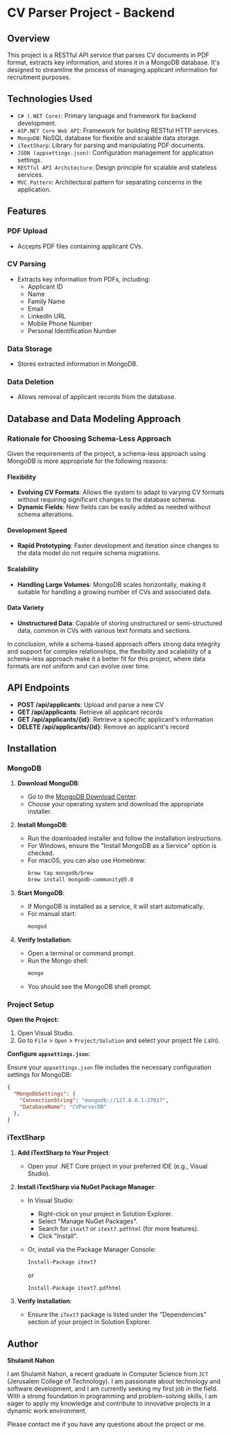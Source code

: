 # CV Parser Project - Backend

## Overview
This project is a RESTful API service that parses CV documents in PDF format, extracts key information, and stores it in a MongoDB database. It's designed to streamline the process of managing applicant information for recruitment purposes.

## Technologies Used

- `C# (.NET Core)`: Primary language and framework for backend development.
- `ASP.NET Core Web API`: Framework for building RESTful HTTP services.
- `MongoDB`: NoSQL database for flexible and scalable data storage.
- `iTextSharp`: Library for parsing and manipulating PDF documents.
- `JSON (appsettings.json)`: Configuration management for application settings.
- `RESTful API Architecture`: Design principle for scalable and stateless services.
- `MVC Pattern`: Architectural pattern for separating concerns in the application.

## Features
### PDF Upload
- Accepts PDF files containing applicant CVs.

### CV Parsing
- Extracts key information from PDFs, including:
  - Applicant ID
  - Name
  - Family Name
  - Email
  - LinkedIn URL
  - Mobile Phone Number
  - Personal Identification Number

### Data Storage
- Stores extracted information in MongoDB.

### Data Deletion
- Allows removal of applicant records from the database.


## Database and Data Modeling Approach

### Rationale for Choosing Schema-Less Approach

Given the requirements of the project, a schema-less approach using MongoDB is more appropriate for the following reasons:

#### Flexibility
- **Evolving CV Formats**: Allows the system to adapt to varying CV formats without requiring significant changes to the database schema.
- **Dynamic Fields**: New fields can be easily added as needed without schema alterations.

#### Development Speed
- **Rapid Prototyping**: Faster development and iteration since changes to the data model do not require schema migrations.

#### Scalability
- **Handling Large Volumes**: MongoDB scales horizontally, making it suitable for handling a growing number of CVs and associated data.

#### Data Variety
- **Unstructured Data**: Capable of storing unstructured or semi-structured data, common in CVs with various text formats and sections.

In conclusion, while a schema-based approach offers strong data integrity and support for complex relationships, the flexibility and scalability of a schema-less approach make it a better fit for this project, where data formats are not uniform and can evolve over time.


## API Endpoints

- **POST /api/applicants**: Upload and parse a new CV
- **GET /api/applicants**: Retrieve all applicant records
- **GET /api/applicants/{id}**: Retrieve a specific applicant's information
- **DELETE /api/applicants/{id}**: Remove an applicant's record

## Installation
### MongoDB

1. **Download MongoDB**:
   - Go to the [MongoDB Download Center](https://www.mongodb.com/try/download/community).
   - Choose your operating system and download the appropriate installer.

2. **Install MongoDB**:
   - Run the downloaded installer and follow the installation instructions.
   - For Windows, ensure the "Install MongoDB as a Service" option is checked.
   - For macOS, you can also use Homebrew:
     ```sh
     brew tap mongodb/brew
     brew install mongodb-community@5.0
     ```

3. **Start MongoDB**:
   - If MongoDB is installed as a service, it will start automatically.
   - For manual start:
     ```sh
     mongod
     ```

4. **Verify Installation**:
   - Open a terminal or command prompt.
   - Run the Mongo shell:
     ```sh
     mongo
     ```
   - You should see the MongoDB shell prompt.

### Project Setup

 **Open the Project:**

1. Open Visual Studio.
2. Go to `File` > `Open` > `Project/Solution` and select your project file (.sln).

 **Configure `appsettings.json`:**

Ensure your `appsettings.json` file includes the necessary configuration settings for MongoDB:

```json
{
  "MongoDbSettings": {
    "ConnectionString": "mongodb://127.0.0.1:27017",
    "DatabaseName": "CVParserDB"
  },
}
```

### iTextSharp

1. **Add iTextSharp to Your Project**:
   - Open your .NET Core project in your preferred IDE (e.g., Visual Studio).

2. **Install iTextSharp via NuGet Package Manager**:
   - In Visual Studio:
     - Right-click on your project in Solution Explorer.
     - Select "Manage NuGet Packages".
     - Search for `itext7` or `itext7.pdfhtml` (for more features).
     - Click "Install".

   - Or, install via the Package Manager Console:
     ```sh
     Install-Package itext7
     ```
     or
     ```sh
     Install-Package itext7.pdfhtml
     ```

3. **Verify Installation**:
   - Ensure the `iText7` package is listed under the "Dependencies" section of your project in Solution Explorer.



## Author

**Shulamit Nahon**

I am Shulamit Nahon, a recent graduate in Computer Science from `JCT` (Jerusalem College of Technology). I am passionate about technology and software development, and I am currently seeking my first job in the field. With a strong foundation in programming and problem-solving skills, I am eager to apply my knowledge and contribute to innovative projects in a dynamic work environment.

Please contact me if you have any questions about the project or me.
